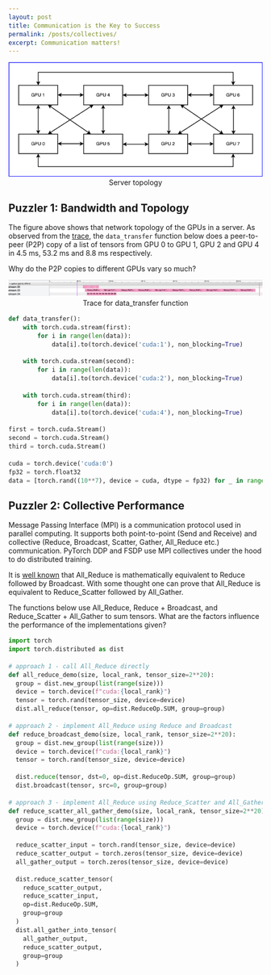 ```yaml
---
layout: post
title: Communication is the Key to Success
permalink: /posts/collectives/
excerpt: Communication matters!
---
```


<p align = "center">
  <a href="/collectives/topology.png">
    <img src="/collectives/topology.png">
  </a>
  Server topology
</p>

## Puzzler 1: Bandwidth and Topology

The figure above shows that network topology of the GPUs in a server. As observed from the
[trace](/collectives/p2p_bandwidth.json.gz), the `data_transfer` function below does a peer-to-peer
(P2P) copy of a list of tensors from GPU 0 to GPU 1, GPU 2 and GPU 4 in 4.5 ms, 53.2 ms and 8.8 ms
respectively.

Why do the P2P copies to different GPUs vary so much?

<p align = "center">
  <a href="/collectives/p2p_trace.png">
    <img src="/collectives/p2p_trace.png">
  </a>
  Trace for data_transfer function
</p>

``` python
def data_transfer():
    with torch.cuda.stream(first):
        for i in range(len(data)):
            data[i].to(torch.device('cuda:1'), non_blocking=True)

    with torch.cuda.stream(second):
        for i in range(len(data)):
            data[i].to(torch.device('cuda:2'), non_blocking=True)

    with torch.cuda.stream(third):
        for i in range(len(data)):
            data[i].to(torch.device('cuda:4'), non_blocking=True)

first = torch.cuda.Stream()
second = torch.cuda.Stream()
third = torch.cuda.Stream()

cuda = torch.device('cuda:0')
fp32 = torch.float32
data = [torch.rand((10**7), device = cuda, dtype = fp32) for _ in range(10)]
```

## Puzzler 2: Collective Performance

Message Passing Interface (MPI) is a communication protocol used in parallel computing. It supports
both point-to-point (Send and Receive) and collective (Reduce, Broadcast, Scatter, Gather,
All_Reduce etc.) communication. PyTorch DDP and FSDP use MPI collectives under the hood to do
distributed training.

It is [well
known](https://docs.nvidia.com/deeplearning/nccl/user-guide/docs/usage/operations.html#reduce) that
All_Reduce is mathematically equivalent to Reduce followed by Broadcast. With some thought one can
prove that All_Reduce is equivalent to Reduce_Scatter followed by All_Gather.

The functions below use All_Reduce, Reduce + Broadcast, and Reduce_Scatter + All_Gather to sum
tensors. What are the factors influence the performance of the implementations given?

``` python
import torch
import torch.distributed as dist

# approach 1 - call All_Reduce directly
def all_reduce_demo(size, local_rank, tensor_size=2**20):
  group = dist.new_group(list(range(size)))
  device = torch.device(f"cuda:{local_rank}")
  tensor = torch.rand(tensor_size, device=device)
  dist.all_reduce(tensor, op=dist.ReduceOp.SUM, group=group)

# approach 2 - implement All_Reduce using Reduce and Broadcast
def reduce_broadcast_demo(size, local_rank, tensor_size=2**20):
  group = dist.new_group(list(range(size)))
  device = torch.device(f"cuda:{local_rank}")
  tensor = torch.rand(tensor_size, device=device)

  dist.reduce(tensor, dst=0, op=dist.ReduceOp.SUM, group=group)
  dist.broadcast(tensor, src=0, group=group)

# approach 3 - implement All_Reduce using Reduce_Scatter and All_Gather
def reduce_scatter_all_gather_demo(size, local_rank, tensor_size=2**20):
  group = dist.new_group(list(range(size)))
  device = torch.device(f"cuda:{local_rank}")

  reduce_scatter_input = torch.rand(tensor_size, device=device)
  reduce_scatter_output = torch.zeros(tensor_size, device=device)
  all_gather_output = torch.zeros(tensor_size, device=device)

  dist.reduce_scatter_tensor(
    reduce_scatter_output,
    reduce_scatter_input,
    op=dist.ReduceOp.SUM,
    group=group
  )
  dist.all_gather_into_tensor(
    all_gather_output,
    reduce_scatter_output,
    group=group
  )
```
